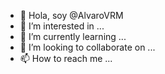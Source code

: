 - 👋 Hola, soy @AlvaroVRM
- 👀 I’m interested in ...
- 🌱 I’m currently learning ...
- 💞️ I’m looking to collaborate on ...
- 📫 How to reach me ...

<!---
AlvaroVRM/AlvaroVRM is a ✨ special ✨ repository because its `README.md` (this file) appears on your GitHub profile.
You can click the Preview link to take a look at your changes.
--->
